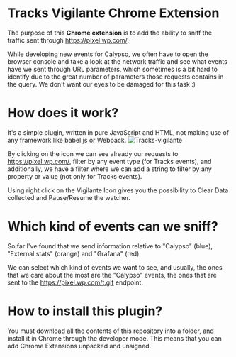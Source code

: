 # Tracks Vigilante Chrome Extension

The purpose of this **Chrome extension** is to add the ability to sniff the traffic sent through https://pixel.wp.com/.

While developing new events for Calypso, we often have to open the browser console and take a look at the network traffic and see what events have we sent through URL parameters, which sometimes is a bit hard to identify due to the great number of parameters those requests contains in the query. We don't want our eyes to be damaged for this task :) 


# How does it work?

It's a simple plugin, written in pure JavaScript and HTML, not making use of any framework like babel.js or Webpack. 
![Tracks-vigilante](https://user-images.githubusercontent.com/5689927/136968545-78b6e38b-b768-401b-93ad-8efbc4294b48.png)

By clicking on the icon we can see already our requests to https://pixel.wp.com/, filter by any event type (for Tracks events), and additionally, we have a filter where we can add a string to filter by any property or value (not only for Tracks events).

Using right click on the Vigilante Icon gives you the possibility to Clear Data collected and Pause/Resume the watcher.

# Which kind of events can we sniff?

So far I've found that we send information relative to "Calypso" (blue), "External stats" (orange) and "Grafana" (red).

We can select which kind of events we want to see, and usually, the ones that we care about the most are the "Calypso" events, the ones that are sent to the https://pixel.wp.com/t.gif endpoint.

# How to install this plugin?

You must download all the contents of this repository into a folder, and install it in Chrome through the developer mode. This means that you can add Chrome Extensions unpacked and unsigned.
